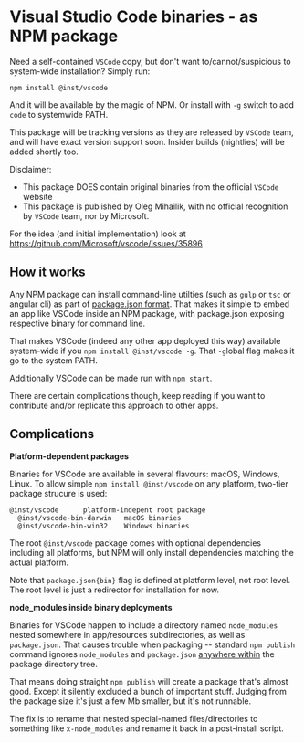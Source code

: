Visual Studio Code binaries - as NPM package
============================================

Need a self-contained `VSCode` copy, but don't want to/cannot/suspicious to system-wide installation? Simply run:

`npm install @inst/vscode`

And it will be available by the magic of NPM. Or install with `-g` switch to add `code` to systemwide PATH.

This package will be tracking versions as they are released by `VSCode` team, and will have exact version support soon.
Insider builds (nightlies) will be added shortly too.

Disclaimer:
* This package DOES contain original binaries from the official `VSCode` website
* This package is published by Oleg Mihailik, with no official recognition by `VSCode` team, nor by Microsoft.

For the idea (and initial implementation) look at https://github.com/Microsoft/vscode/issues/35896

How it works
------------

Any NPM package can install command-line utilties (such as `gulp` or `tsc` or angular cli) as part of [package.json format](https://docs.npmjs.com/files/package.json#bin). That makes it simple to embed an app like VSCode inside an NPM package, with package.json exposing respective binary for command line.

That makes VSCode (indeed any other app deployed this way) available system-wide if you `npm install @inst/vscode -g`. That `-g`lobal flag makes it go to the system PATH.

Additionally VSCode can be made run with `npm start`.

There are certain complications though, keep reading if you want to contribute and/or replicate this approach to other apps.

Complications
-------------

**Platform-dependent packages**

Binaries for VSCode are available in several flavours: macOS, Windows, Linux. To allow simple `npm install @inst/vscode` on any platform, two-tier package strucure is used:

```
@inst/vscode      platform-indepent root package
  @inst/vscode-bin-darwin   macOS binaries
  @inst/vscode-bin-win32    Windows binaries
```


The root `@inst/vscode` package comes with optional dependencies including all platforms, but NPM will only install dependencies matching the actual platform.

Note that `package.json{bin}` flag is defined at platform level, not root level. The root level is just a redirector for installation for now.

**node_modules inside binary deployments**

Binaries for VSCode happen to include a directory named `node_modules` nested somewhere in app/resources subdirectories, as well as `package.json`. That causes trouble when packaging -- standard `npm publish` command ignores `node_modules` and `package.json` [anywhere within](https://docs.npmjs.com/misc/developers#keeping-files-out-of-your-package) the package directory tree.

That means doing straight `npm publish` will create a package that's almost good. Except it silently excluded a bunch of important stuff. Judging from the package size it's just a few Mb smaller, but it's not runnable.

The fix is to rename that nested special-named files/directories to something like `x-node_modules` and rename it back in a post-install script.

